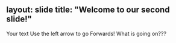 layout: slide
title: "Welcome to our second slide!"
---
Your text
Use the left arrow to go Forwards!
What is going on???
